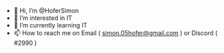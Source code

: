 - 👋 Hi, I’m @HoferSimon
- 👀 I’m interested in IT
- 🌱 I’m currently learning IT
- 📫 How to reach me on Email ( simon.05hofer@gmail.com ) or Discord ( </SimSon>#2990 )
